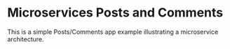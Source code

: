 # Microservices Posts and Comments

This is a simple Posts/Comments app example illustrating a microservice architecture.
